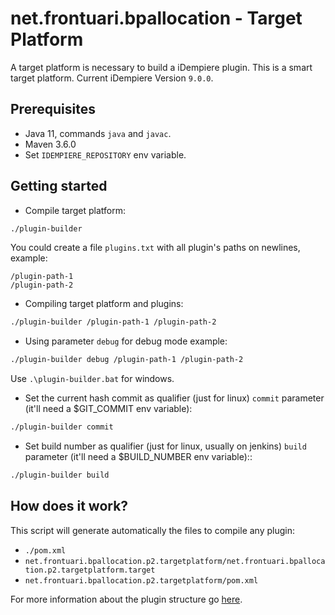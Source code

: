 # net.frontuari.bpallocation - Target Platform

A target platform is necessary to build a iDempiere plugin. This is a smart target platform. Current iDempiere Version `9.0.0`.

## Prerequisites

- Java 11, commands `java` and `javac`.
- Maven 3.6.0
- Set `IDEMPIERE_REPOSITORY` env variable.

## Getting started

- Compile target platform:

```bash
./plugin-builder
```

You could create a file `plugins.txt` with all plugin's paths on newlines, example:

```
/plugin-path-1
/plugin-path-2
```

- Compiling target platform and plugins:

```bash
./plugin-builder /plugin-path-1 /plugin-path-2
```

- Using parameter `debug` for debug mode example:

```bash
./plugin-builder debug /plugin-path-1 /plugin-path-2
```

Use `.\plugin-builder.bat` for windows.

- Set the current hash commit as qualifier (just for linux) `commit` parameter (it'll need a $GIT_COMMIT env variable):

```bash
./plugin-builder commit
```

- Set build number as qualifier (just for linux, usually on jenkins) `build` parameter (it'll need a $BUILD_NUMBER env variable)::

```bash
./plugin-builder build
```

## How does it work?

This script will generate automatically the files to compile any plugin:

-  `./pom.xml`
- `net.frontuari.bpallocation.p2.targetplatform/net.frontuari.bpallocation.p2.targetplatform.target`
- `net.frontuari.bpallocation.p2.targetplatform/pom.xml`

For more information about the plugin structure go [here](https://github.com/globalqss/globalqss-idempiere-lco).
